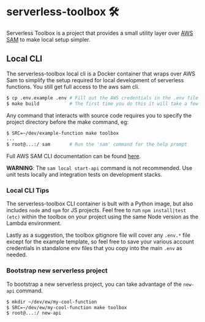 # serverless-toolbox 🛠

Serverless Toolbox is a project that provides a small utility layer over [AWS SAM](https://aws.amazon.com/serverless/sam/) to make local setup simpler.

## Local CLI

The serverless-toolbox local cli is a Docker container that wraps over AWS Sam to simplify the setup required for local development of serverless functions. You still get full access to the aws sam cli.

```sh
$ cp .env.example .env # Fill out the AWS credentials in the .env file
$ make build           # The first time you do this it will take a few minutes
```

Any command that interacts with source code requires you to specify the project directory before the make command, eg:

```sh
$ SRC=~/dev/example-function make toolbox
...
$ root@...:/ sam       # Run the 'sam' command for the help prompt
```

Full AWS SAM CLI documentation can be found [here](https://docs.aws.amazon.com/serverless-application-model/latest/developerguide/serverless-sam-cli-command-reference.html).

**WARNING**: The `sam local start-api` command is not recommended. Use unit tests locally and integration tests on development stacks.

### Local CLI Tips

The serverless-toolbox CLI container is bult with a Python image, but also includes `node` and `npm` for JS projects. Feel free to run `npm install|test (etc)` within the toolbox on your project using the same Node version as the Lambda environment.

Lastly as a suggestion, the toolbox gitignore file will cover any `.env.*` file except for the example template, so feel free to save your various account credentials in standalone env files that you copy into the main `.env` as needed.

### Bootstrap new serverless project

To bootstrap a new serverless project, you can take advantage of the `new-api` command.

```sh
$ mkdir ~/dev/ew/my-cool-function
$ SRC=~/dev/ew/my-cool-function make toolbox
$ root@...:/ new-api
```
